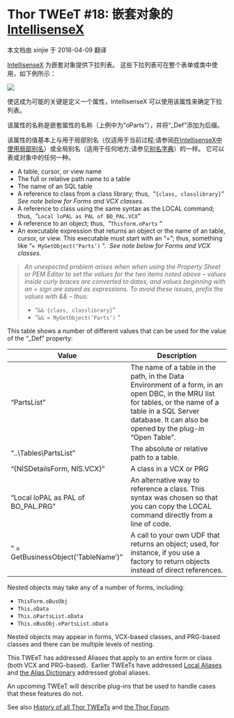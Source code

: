 ﻿Thor TWEeT #18: 嵌套对象的 <a href="https://github.com/VFPX/IntelliSenseX" target="_blank">IntellisenseX</a> 
===
本文档由 xinjie 于 2018-04-09 翻译

[IntellisenseX](https://github.com/VFPX/IntelliSenseX) 为嵌套对象提供下拉列表。 这些下拉列表可在整个表单或类中使用，如下例所示：

![](Images/Tweet18a.png)

使这成为可能的关键是定义一个属性，IntellisenseX 可以使用该属性来确定下拉列表。

该属性的名称是嵌套属性的名称（上例中为“oParts”），并将“_Def”添加为后缀。

该属性的值基本上与用于局部别名（仅适用于当前过程;请参阅[在IntellisenseX中使用局部别名](Tweet_17.md)）或全局别名（适用于任何地方;请参见[别名字典](Tweet_15.md)）的一样。 它可以表或对象中的任何一种。

*   A table, cursor, or view name
*   The full or relative path name to a table
*   The name of an SQL table
*   A reference to class from a class library; thus,  “`{class, classlibrary}`“  _See note below for Forms and VCX classes._
*   A reference to class using the same syntax as the LOCAL command; thus,  “`Local loPAL as PAL of BO_PAL.VCX`“
*   A reference to an object; thus,  “`Thisform.oParts` “
*   An executable expression that returns an object or the name of an table, cursor, or view. This executable must start with an “=”; thus, something like “`= MyGetObject(‘Parts’)` “.  _See note below for Forms and VCX classes._

> _An unexpected problem arises when when using the Property Sheet or PEM Editor to set the values for the two items noted above – values inside curly braces are converted to dates, and values beginning with an = sign are saved as expressions. To avoid these issues, prefix the values with && – thus:_
> 
> *   “`&& {class, classlibrary}`“
> *   “`&& = MyGetObject(‘Parts’)` “

This table shows a number of different values that can be used for the value of the “_Def” property:

Value|Description
---|---
“PartsList”|The name of a table in the path, in the Data Environment of a form, in an open DBC, in the MRU list for tables, or the name of a table in a SQL Server database. It can also be opened by the plug-in “Open Table”.
“..\Tables\PartsList”|The absolute or relative path to a table.
“{NISDetailsForm, NIS.VCX}”|A class in a VCX or PRG
“Local loPAL as PAL of BO_PAL.PRG”|An alternative way to reference a class. This syntax was chosen so that you can copy the LOCAL command directly from a line of code.
“ = GetBusinessObject(‘TableName’)”|A call to your own UDF that returns an object; used, for instance, if you use a factory to return objects instead of direct references.

Nested objects may take any of a number of forms, including:

*   `ThisForm.oBusObj`
*   `This.oData`
*   `This.oPartsList.oData`
*   `This.oBusObj.oPartsList.oData`

Nested objects may appear in forms, VCX-based classes, and PRG-based classes and there can be multiple levels of nesting.

This TWEeT has addressed Aliases that apply to an entire form or class (both VCX and PRG-based).  Earlier TWEeTs have addressed [Local Aliases](Tweet_17.md) and [the Alias Dictionary](Tweet_15.md) addressed global aliases.

An upcoming TWEeT will describe plug-ins that be used to handle cases that these features do not.

See also [History of all Thor TWEeTs](../TWEeTs.md) and [the Thor Forum](https://groups.google.com/forum/?fromgroups#!forum/FoxProThor).
